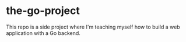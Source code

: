 # the-go-project
This repo is a side project where I'm teaching myself how to build a web application with a Go backend. 

